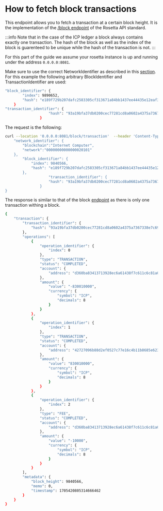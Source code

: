 # How to fetch block transactions
This endpoint allows you to fetch a transaction at a certain block height.  It is the implementation of the [/block endpoint](https://www.rosetta-api.org/docs/BlockApi.html#blocktransaction) of the Rosetta API standard. 

:::info
Note that in the case of the ICP ledger a block always contains exactly one transaction. The hash of the block as well as the index of the block is guarenteed to be unique 
while the hash of the transaction is not. 
:::

For this part of the guide we assume your rosetta instance is up and running under the address `0.0.0.0:8081`.

Make sure to use the correct NetworkIdentifier as described in this [section](/docs/developer-docs/defi/rosetta/icp_rosetta/data_api/network.md). For this example the following arbitrary BlockIdentifier and TransactionIdentifier are used:
```bash
"block_identifier": {
        "index": 9890652,
        "hash": "e189f729b207dafc2583305cf313671a84bb1437ee44435e12eaf3dcfbcb8fcf"
    }
"transaction_identifier": {
                    "hash": "93a19bfa37db0200cec77281cd8a0602a4375a7367338e7c6973f93a42e6eb5e"
                }
```
The request is the following: 

```bash
curl --location '0.0.0.0:8081/block/transaction'  --header 'Content-Type: application/json' --data '{
    "network_identifier": {
        "blockchain":"Internet Computer",
        "network":"00000000000000020101"
    },
        "block_identifier": {
            "index": 9840566,
            "hash": "e189f729b207dafc2583305cf313671a84bb1437ee44435e12eaf3dcfbcb8fcf"
        },
                    "transaction_identifier": {
                    "hash": "93a19bfa37db0200cec77281cd8a0602a4375a7367338e7c6973f93a42e6eb5e"
                }
}
```
The response is similar to that of the block [endpoint](/docs/developer-docs/integrations/rosetta/icp_rosetta/data_api/blocks.md) as there is only one transaction withing a block.

```bash
{
    "transaction": {
        "transaction_identifier": {
            "hash": "93a19bfa37db0200cec77281cd8a0602a4375a7367338e7c6973f93a42e6eb5e"
        },
        "operations": [
            {
                "operation_identifier": {
                    "index": 0
                },
                "type": "TRANSACTION",
                "status": "COMPLETED",
                "account": {
                    "address": "d360ba83413713928ec6a61438f7c611c6c81a09b36a99462f654473f9a1a671"
                },
                "amount": {
                    "value": "-830010000",
                    "currency": {
                        "symbol": "ICP",
                        "decimals": 8
                    }
                }
            },
            {
                "operation_identifier": {
                    "index": 1
                },
                "type": "TRANSACTION",
                "status": "COMPLETED",
                "account": {
                    "address": "42727096b88d2ef0527c77e16c4b11b8685e623bfdd0b035b3680f36078cca06"
                },
                "amount": {
                    "value": "830010000",
                    "currency": {
                        "symbol": "ICP",
                        "decimals": 8
                    }
                }
            },
            {
                "operation_identifier": {
                    "index": 2
                },
                "type": "FEE",
                "status": "COMPLETED",
                "account": {
                    "address": "d360ba83413713928ec6a61438f7c611c6c81a09b36a99462f654473f9a1a671"
                },
                "amount": {
                    "value": "-10000",
                    "currency": {
                        "symbol": "ICP",
                        "decimals": 8
                    }
                }
            }
        ],
        "metadata": {
            "block_height": 9840566,
            "memo": 0,
            "timestamp": 1705420805314666462
        }
    }
}
```